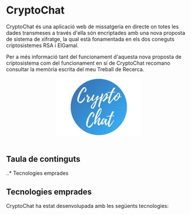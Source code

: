 
# CryptoChat
CryptoChat és una aplicació web de missatgeria en directe on totes les dades transmeses a través d'ella són encriptades amb una nova proposta de sistema de xifratge, la qual està fonamentada en els dos coneguts criptosistemes RSA i ElGamal. 

Per a més informació tant del funcionament d'aquesta nova proposta de criptosistema com del funcionament en sí de CryptoChat recomano consultar la memòria escrita del meu Treball de Recerca.

<div align="center">
  <img width="230" src="https://github.com/martibatista03/CryptoChat/blob/master/public/imatges/logo_cryptochat.jpg" alt="CryptoChat"/>
</div>

<div> &nbsp </div>

## Taula de continguts
..* Tecnologies emprades

## Tecnologies emprades
CryptoChat ha estat desenvolupada amb les següents tecnologies:
